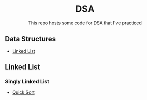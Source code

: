<h1 align="center">DSA</h1>
<p align="center">This repo hosts some code for DSA that I've practiced</p>
 
## Data Structures
- <a href="#linked-list">Linked List</a>

<h2 id="linked-list">Linked List</h2>
<h3>Singly Linked List</h3>

- <a href="./LinkedList/Singly/QuickSort">Quick Sort</a>